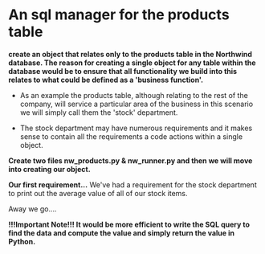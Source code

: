 # An sql manager for the products table
**create an object that relates only to the products table in the Northwind database. The reason for creating a single object for any table within the database would be to ensure that all functionality we build into this relates to what could be defined as a 'business function'.**

- As an example the products table, although relating to the rest of the company, will service a particular area of the business in this scenario we will simply call them the 'stock' department.

- The stock department may have numerous requirements and it makes sense to contain all the requirements a code actions within a single object.

**Create two files nw_products.py & nw_runner.py and then we will move into creating our object.**

**Our first requirement...**
We've had a requirement for the stock department to print out the average value of all of our stock items.

Away we go....

**!!!Important Note!!! It would be more efficient to write the SQL query to find the data and compute the value and simply return the value in Python.**